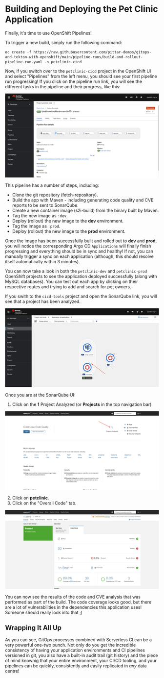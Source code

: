 # Building and Deploying the Pet Clinic Application

Finally, it's time to use OpenShift Pipelines!

To trigger a new build, simply run the following command:

```
oc create -f https://raw.githubusercontent.com/pittar-demos/gitops-and-tekton-with-openshift/main/pipeline-runs/build-and-rollout-pipeline-run.yaml -n petclinic-cicd
```

Now, if you switch over to the `petclinic-cicd` project in the OpenShift UI and select "Pipelines" from the left menu, you should see your first pipeline run progressing!  If you click on the pipeline run link, you will see the different tasks in the pipeline and their progress, like this:

![Pet Clinic Pipeline Run](images/pipeline-run.png)

This pipeline has a number of steps, including:
* Clone the git repository (fetch-repository).
* Build the app with Maven - including generating code quality and CVE reports to be sent to SonarQube.
* Create a new container image (s2i-build) from the binary built by Maven.
* Tag the new image as `:dev`.
* Deploy (rollout) the new image to the **dev** environment.
* Tag the image as `:prod`.
* Deploy (rollout) the new image to the **prod** environment.

Once the image has been successfully built and rolled out to **dev** and **prod**, you will notice the corresponding Argo CD `Applications` will finally finish progressing and everything should be in sync and healthy!  If not, you can manually trigger a sync on each application (although, this should resolve itself automatically within 3 minutes).

You can now take a look in both the `petclinic-dev` and `petclinic-prod` OpenShift projects to see the application deployed successfully (along with MySQL databases).  You can test out each app by clicking on their respective routes and trying to add and search for pet owners.

If you swith to the `cicd-tools` project and open the SonarQube link, you will see that a project has been analyzed.

![CI/CD SonarQube](images/cicd-tools-sonarqube.png)

Once you are at the SonarQube UI:
1. Click on the **1** Project Analyzed (or **Projects** in the top navigation bar).

![SonarQube Landing Page](images/sonarqube-landing-page.png)

2. Click on **petclinic**.
3. Click on the "Overall Code" tab.

![SonarQube Project Analysis](images/sonarqube-analysis.png)

You can now see the results of the code and CVE analysis that was performed as part of the build.  The code coverage looks good, but there are a lot of vulnerabilities in the dependencies this application uses!  Someone should really look into that ;)


## Wrapping It All Up

As you can see, GitOps processes combined with Serverless CI can be a very powerful one-two punch.  Not only do you get the incredible consistency of having your application environments and CI pipelines versioned in git, you also have a built-in audit trail (git history) and the piece of mind knownig that your entire environment, your CI/CD tooling, and your pipelines can be quickly, consistently and easily replicated in *any* data centre!